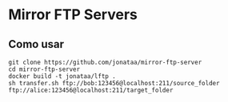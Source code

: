 # Mirror FTP Servers

## Como usar

```
git clone https://github.com/jonataa/mirror-ftp-server
cd mirror-ftp-server
docker build -t jonataa/lftp .
sh transfer.sh ftp://bob:123456@localhost:211/source_folder ftp://alice:123456@localhost:211/target_folder
```
